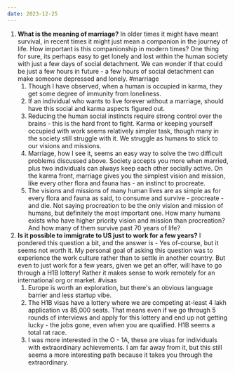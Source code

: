 ```yaml
---
date: 2023-12-25
---
```


1. **What is the meaning of marriage?** In older times it might have meant survival, in recent times it might just mean a companion in the journey of life. How important is this companionship in modern times? One thing for sure, its perhaps easy to get lonely and lost within the human society with just a few days of social detachment. We can wonder if that could be just a few hours in future - a few hours of social detachment can make someone depressed and lonely. #marriage
	1. Though I have observed, when a human is occupied in karma, they get some degree of immunity from loneliness.
	2. If an individual who wants to live forever without a marriage, should have this social and karma aspects figured out.
	3. Reducing the human social instincts require strong control over the brains - this is the hard front to fight. Karma or keeping yourself occupied with work seems relatively simpler task, though many in the society still struggle with it. We struggle as humans to stick to our visions and missions.
	4. Marriage, how I see it, seems an easy way to solve the two difficult problems discussed above. Society accepts you more when married, plus two individuals can always keep each other socially active. On the karma front, marriage gives you the simplest vision and mission, like every other flora and fauna has - an instinct to procreate.
	5. The visions and missions of many human lives are as simple as for every flora and fauna as said, to consume and survive - procreate - and die. Not saying procreation to be the only vision and mission of humans, but definitely the most important one. How many humans exists who have higher priority vision and mission than procreation? And how many of them survive past 70 years of life?
2. **Is it possible to immigrate to US just to work for a few years?** I pondered this question a bit, and the answer is - Yes of-course, but it seems not worth it. My personal goal of asking this question was to experience the work culture rather than to settle in another country. But even to just work for a few years, given we get an offer, will have to go through a H1B lottery! Rather it makes sense to work remotely for an international org or market. #visas
	1. Europe is worth an exploration, but there's an obvious language barrier and less startup vibe.
	2. The H1B visas have a lottery where we are competing at-least 4 lakh application vs 85,000 seats. That means even if we go through 5 rounds of interviews and apply for this lottery and end up not getting lucky - the jobs gone, even when you are qualified. H1B seems a total rat race.
	3. I was more interested in the O - 1A, these are visas for individuals with extraordinary achievements. I am far away from it, but this still seems a more interesting path because it takes you through the extraordinary.

